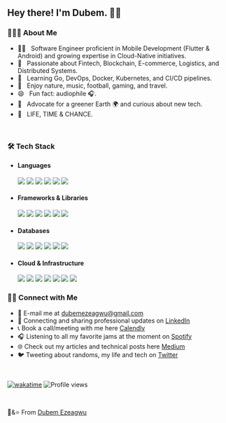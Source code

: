 <h2> Hey there! I'm Dubem. 👋🏾 &nbsp;

<h3> 👨🏽‍💻 About Me </h3>

- 👨🏽 &nbsp; Software Engineer proficient in Mobile Development (Flutter & Android) and growing expertise in Cloud-Native initiatives.  
- 🔭 &nbsp; Passionate about Fintech, Blockchain, E-commerce, Logistics, and Distributed Systems.  
- 🌱 &nbsp; Learning Go, DevOps, Docker, Kubernetes, and CI/CD pipelines.  
- 🎾 &nbsp; Enjoy nature, music, football, gaming, and travel.  
- 😄 &nbsp; Fun fact: audiophile 🎧.  
- 💬 &nbsp; Advocate for a greener Earth 🌍 and curious about new tech.  
- 🔮 &nbsp; LIFE, TIME & CHANCE.

  
<br>
<h3> 🛠️ Tech Stack</h3>

- #### Languages
  <p>
    <img src="https://img.shields.io/badge/Dart-%230175C2.svg?logo=dart&logoColor=white"/>
    <img src="https://img.shields.io/badge/Kotlin-%237F52FF.svg?logo=kotlin&logoColor=white"/>
    <img src="https://img.shields.io/badge/Java-%23ED8B00.svg?logo=openjdk&logoColor=black"/>
    <img src="https://img.shields.io/badge/Go-%2300ADD8.svg?&logo=go&logoColor=white"/>
    <img src="https://img.shields.io/badge/JavaScript-F7DF1E?logo=javascript&logoColor=000"/>
    <img src="https://img.shields.io/badge/Python-3776AB?logo=python&logoColor=fff"/>
  </p>

- #### Frameworks & Libraries
  <p>
    <img src="https://img.shields.io/badge/Flutter-02569B?logo=flutter&logoColor=fff"/>
    <img src="https://img.shields.io/badge/Android-3DDC84?logo=android&logoColor=white"/>
    <img src="https://img.shields.io/badge/Node.js-6DA55F?logo=node.js&logoColor=white"/>
    <img src="https://img.shields.io/badge/Express.js-%23404d59.svg?logo=express&logoColor=%2361DAFB"/>
    <img src="https://img.shields.io/badge/Kubernetes-326CE5?logo=kubernetes&logoColor=fff"/>
    <img src="https://img.shields.io/badge/-Arduino-black?style=flat-square&logo=arduino"/>
  </p>

- #### Databases
  <p>
    <img src="https://img.shields.io/badge/Postgres-%23316192.svg?logo=postgresql&logoColor=white"/>
    <img src="https://img.shields.io/badge/Redis-%23DD0031.svg?logo=redis&logoColor=white"/>
    <img src="https://img.shields.io/badge/MongoDB-%234ea94b.svg?logo=mongodb&logoColor=white"/>
    <img src="SQLite](https://img.shields.io/badge/SQLite-%2307405e.svg?logo=sqlite&logoColor=white"/>
    <img src="https://img.shields.io/badge/MySQL-4479A1?logo=mysql&logoColor=fff"/>
    <img src="https://img.shields.io/badge/SQLite-%2307405e.svg?logo=sqlite&logoColor=white"/>
  </p>

- #### Cloud & Infrastructure
  <p>
    <img src="https://img.shields.io/badge/Docker-2496ED?logo=docker&logoColor=fff"/>
    <img src="https://img.shields.io/badge/GitHub-%23121011.svg?logo=github&logoColor=white"/>
    <img src="https://img.shields.io/badge/GitHub_Actions-2088FF?logo=github-actions&logoColor=white"/>
    <img src="https://img.shields.io/badge/Google%20Cloud-%234285F4.svg?logo=google-cloud&logoColor=white"/>
    <img src="https://img.shields.io/badge/Firebase-039BE5?logo=Firebase&logoColor=white"/>
    <img src="https://img.shields.io/badge/Supabase-3FCF8E?logo=supabase&logoColor=fff"/>
    <img src="https://img.shields.io/badge/DigitalOcean-%230167ff.svg?logo=digitalOcean&logoColor=white"/>
    
  </p>

  
<h3> 🤝🏾 Connect with Me </h3>

- 📧 E-mail me at <a href="mailto:dubemezeagwu@gmail.com">dubemezeagwu@gmail.com</a>
- 💼 Connecting and sharing professional updates on <a href="https://www.linkedin.com/in/chukwudubem-ezeagwu-991525177/">LinkedIn</a>
- 📞 Book a call/meeting with me here <a href="https://calendly.com/dubemezeagwu">Calendly</a>
- 🎧 Listening to all my favorite jams at the moment on <a href="https://open.spotify.com/playlist/37i9dQZF1EpocwtlunZfyT?si=57eeacc9649b445c">Spotify</a>
- 🌐 Check out my articles and technical posts here <a href="https://medium.com/@dubemezeagwu">Medium</a>
- 🐦 Tweeting about randoms, my life and tech on <a href="https://twitter.com/wysdubem/">Twitter</a>
  
<br>
  
[![wakatime](https://wakatime.com/badge/user/77383dc3-6ece-48f8-ad4c-c3522ae2efa3.svg)](https://wakatime.com/@77383dc3-6ece-48f8-ad4c-c3522ae2efa3)
![Profile views](https://komarev.com/ghpvc/?username=dubemezeagwu&label=Profile%20views&color=0e75b6&style=flat)



</br>

<!--
![Dubem's GitHub stats](https://github-readme-stats.vercel.app/api?username=dubemezeagwu&count_private=true&theme=cobalt&show_icons=true&include_all=true&line_height=20)
<p><img align="center" src="https://github-readme-streak-stats.herokuapp.com/?user=dubemezeagwu&" alt="Dubem" /></p>
-->

💙&⭐️ From [Dubem Ezeagwu](https://github.com/dubemezeagwu)

<!--
**dubemezeagwu/dubemezeagwu** is a ✨ _special_ ✨ repository because its `README.md` (this file) appears on your GitHub profile.

Here are some ideas to get you started:

- 🔭 I’m currently working on ...
- 🌱 I’m currently learning ...
- 👯 I’m looking to collaborate on ...
- 🤔 I’m looking for help with ...
- 💬 Ask me about ...
- 📫 How to reach me: ...
- 😄 Pronouns: ...
- ⚡ Fun fact: ...
-->
